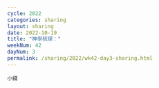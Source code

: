 ```yaml
---
cycle: 2022
categories: sharing
layout: sharing
date: 2022-10-19
title: "神學梳理："
weekNum: 42
dayNum: 3
permalink: /sharing/2022/wk42-day3-sharing.html
---
```


[](https://eccseattle.github.io/media/sharing/2022/wk042/2022-10-19-bin.m4a)

`小錢`
